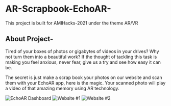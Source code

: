 # AR-Scrapbook-EchoAR-
This project is built for AMIHacks-2021 under the theme AR/VR

## About Project-
Tired of your boxes of photos or gigabytes of videos in your drives? Why not turn them into a beautiful work? If the thought of tackling this task is making you feel anxious, never fear, give us a try and see how easy it can be.

The secret is just make a scrap book your photos on our website and scan them with your EchoAR app, here is the magic. Your scanned photo will play a video of that amazing memory using AR technology.

![EchoAR Dashboard](https://i.imgur.com/Dirg6xP.png)
![Website #1](https://i.imgur.com/7dJnRf3.jpg)
![Website #2](https://i.imgur.com/UrRGCol.jpg)
